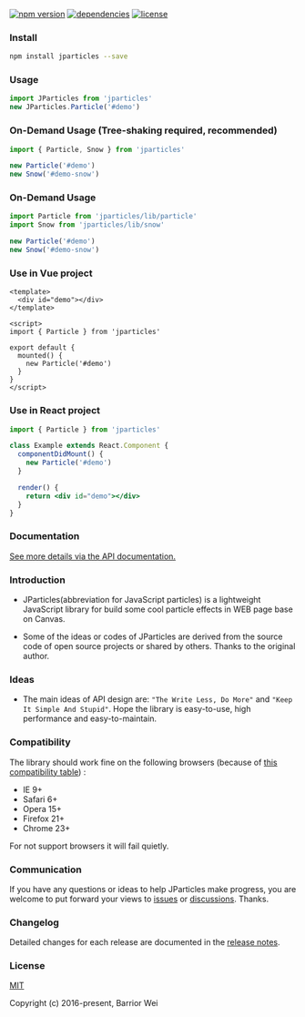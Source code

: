 [![npm version](https://badge.fury.io/js/jparticles.svg)](https://badge.fury.io/js/jparticles)
[![dependencies](https://img.shields.io/badge/dependencies-none-brightgreen.svg)](https://www.npmjs.com/package/jparticles)
[![license](https://img.shields.io/badge/license-MIT-blue.svg)](https://github.com/Barrior/JParticles/blob/master/LICENSE)


### Install

```bash
npm install jparticles --save
```

### Usage

```javascript
import JParticles from 'jparticles'
new JParticles.Particle('#demo')
```

### On-Demand Usage (Tree-shaking required, recommended)

```javascript
import { Particle, Snow } from 'jparticles'

new Particle('#demo')
new Snow('#demo-snow')
```

### On-Demand Usage

```javascript
import Particle from 'jparticles/lib/particle'
import Snow from 'jparticles/lib/snow'

new Particle('#demo')
new Snow('#demo-snow')
```

### Use in Vue project

```vue
<template>
  <div id="demo"></div>
</template>

<script>
import { Particle } from 'jparticles'

export default {
  mounted() {
    new Particle('#demo')
  }
}
</script>
```

### Use in React project

```jsx
import { Particle } from 'jparticles'

class Example extends React.Component {
  componentDidMount() {
    new Particle('#demo')
  }

  render() {
    return <div id="demo"></div>
  }
}
```

### Documentation
[See more details via the API documentation.](https://jparticles.js.org/)


### Introduction

- JParticles(abbreviation for JavaScript particles) is a lightweight JavaScript library for build some cool particle effects in WEB page base on Canvas.

- Some of the ideas or codes of JParticles are derived from the source code of open source projects or shared by others. Thanks to the original author.


### Ideas

- The main ideas of API design are: `"The Write Less, Do More"` and `"Keep It Simple And Stupid"`. Hope the library is easy-to-use, high performance and easy-to-maintain.


### Compatibility

The library should work fine on the following browsers (because of [this compatibility table](./docs/compatibility_table.md)) :

- IE 9+
- Safari 6+
- Opera 15+
- Firefox 21+
- Chrome 23+

For not support browsers it will fail quietly.


### Communication

If you have any questions or ideas to help JParticles make progress, you are welcome to put forward your views to [issues](https://github.com/Barrior/JParticles/issues) or [discussions](https://github.com/Barrior/JParticles/discussions). Thanks.


### Changelog

Detailed changes for each release are documented in the [release notes](https://github.com/Barrior/JParticles/releases).


### License

[MIT](./LICENSE)

Copyright (c) 2016-present, Barrior Wei
